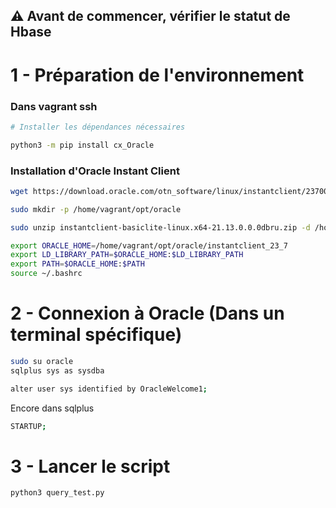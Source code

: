 ## ⚠️ Avant de commencer, vérifier le statut de Hbase

# 1 - Préparation de l'environnement

### Dans vagrant ssh

```bash
# Installer les dépendances nécessaires

python3 -m pip install cx_Oracle
```

### Installation d'Oracle Instant Client

```bash
wget https://download.oracle.com/otn_software/linux/instantclient/2370000/instantclient-basic-linux.x64-23.7.0.25.01.zip

sudo mkdir -p /home/vagrant/opt/oracle

sudo unzip instantclient-basiclite-linux.x64-21.13.0.0.0dbru.zip -d /home/vagrant/opt/oracle

export ORACLE_HOME=/home/vagrant/opt/oracle/instantclient_23_7
export LD_LIBRARY_PATH=$ORACLE_HOME:$LD_LIBRARY_PATH
export PATH=$ORACLE_HOME:$PATH
source ~/.bashrc
```

# 2 - Connexion à Oracle (Dans un terminal spécifique)

```bash
sudo su oracle
sqlplus sys as sysdba

alter user sys identified by OracleWelcome1;
```

Encore dans sqlplus

```bash
STARTUP;
```

# 3 - Lancer le script

```bash
python3 query_test.py
```
